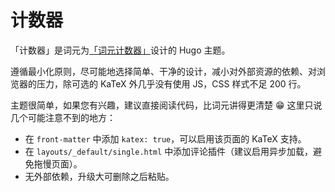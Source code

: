 # 计数器

「计数器」是词元为[「词元计数器」](https://hi.tokenisite.top)设计的 Hugo 主题。

遵循最小化原则，尽可能地选择简单、干净的设计，减小对外部资源的依赖、对浏览器的压力，除可选的 KaTeX 外几乎没有使用 JS，CSS 样式不足 200 行。

主题很简单，如果您有兴趣，建议直接阅读代码，比词元讲得更清楚 😁 这里只说几个可能注意不到的地方：

- 在 `front-matter` 中添加 `katex: true`，可以启用该页面的 KaTeX 支持。
- 在 `layouts/_default/single.html` 中添加评论插件（建议启用异步加载，避免拖慢页面）。
- 无外部依赖，升级大可删除之后粘贴。
